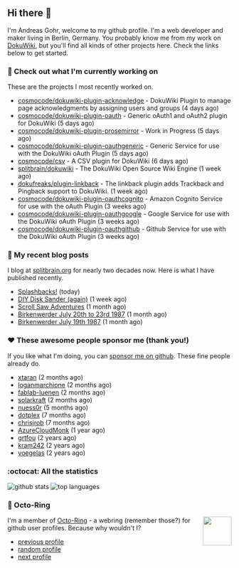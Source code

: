 ## Hi there :wave:

I'm Andreas Gohr, welcome to my github profile. I'm a web developer and maker living in Berlin, Germany. You probably know me from my work on [DokuWiki](https://github.com/splitbrain/dokuwiki), but you'll find all kinds of other projects here. Check the links below to get started.

### :hammer: Check out what I'm currently working on

These are the projects I most recently worked on.


- [cosmocode/dokuwiki-plugin-acknowledge](https://github.com/cosmocode/dokuwiki-plugin-acknowledge) - DokuWiki Plugin to manage page acknowledgments by assigning users and groups (4 days ago)
- [cosmocode/dokuwiki-plugin-oauth](https://github.com/cosmocode/dokuwiki-plugin-oauth) - Generic oAuth1 and oAuth2 plugin for DokuWiki (5 days ago)
- [cosmocode/dokuwiki-plugin-prosemirror](https://github.com/cosmocode/dokuwiki-plugin-prosemirror) - Work in Progress (5 days ago)
- [cosmocode/dokuwiki-plugin-oauthgeneric](https://github.com/cosmocode/dokuwiki-plugin-oauthgeneric) - Generic Service for use with the DokuWiki oAuth Plugin (5 days ago)
- [cosmocode/csv](https://github.com/cosmocode/csv) - A CSV plugin for DokuWiki (6 days ago)
- [splitbrain/dokuwiki](https://github.com/splitbrain/dokuwiki) - The DokuWiki Open Source Wiki Engine (1 week ago)
- [dokufreaks/plugin-linkback](https://github.com/dokufreaks/plugin-linkback) - The linkback plugin adds Trackback and Pingback support to DokuWiki. (1 week ago)
- [cosmocode/dokuwiki-plugin-oauthcognito](https://github.com/cosmocode/dokuwiki-plugin-oauthcognito) - Amazon Cognito Service for use with the oAuth Plugin (3 weeks ago)
- [cosmocode/dokuwiki-plugin-oauthgoogle](https://github.com/cosmocode/dokuwiki-plugin-oauthgoogle) - Google Service for use with the DokuWiki oAuth Plugin (3 weeks ago)
- [cosmocode/dokuwiki-plugin-oauthgithub](https://github.com/cosmocode/dokuwiki-plugin-oauthgithub) - Github Service for use with the DokuWiki oAuth Plugin (3 weeks ago)

### :scroll: My recent blog posts

I blog at [splitbrain.org](https://www.splitbrain.org) for nearly two decades now. Here is what I have published recently.


- [Splashbacks!](https://www.splitbrain.org/blog/2022-01/09-splashbacks) (today)
- [DIY Disk Sander (again)](https://www.splitbrain.org/blog/2022-01/01-diy_disk_sander_again) (1 week ago)
- [Scroll Saw Adventures](https://www.splitbrain.org/blog/2021-12/02-scrollsaw_adventures) (1 month ago)
- [Birkenwerder July 20th to 23rd 1987](https://www.splitbrain.org/blog/1987-07/20-birkenwerder) (1 month ago)
- [Birkenwerder July 19th 1987](https://www.splitbrain.org/blog/1987-07/19-birkenwerder) (1 month ago)

### :hearts:️ These awesome people sponsor me (thank you!)

If you like what I'm doing, you can [sponsor me on github](https://github.com/sponsors/splitbrain). These fine people already do.


- [xtaran](https://github.com/xtaran) (2 months ago)
- [loganmarchione](https://github.com/loganmarchione) (2 months ago)
- [fablab-luenen](https://github.com/fablab-luenen) (2 months ago)
- [solarkraft](https://github.com/solarkraft) (2 months ago)
- [nuess0r](https://github.com/nuess0r) (5 months ago)
- [dotplex](https://github.com/dotplex) (7 months ago)
- [chrisjrob](https://github.com/chrisjrob) (7 months ago)
- [AzureCloudMonk](https://github.com/AzureCloudMonk) (1 year ago)
- [grtfou](https://github.com/grtfou) (2 years ago)
- [kram242](https://github.com/kram242) (2 years ago)
- [voegelas](https://github.com/voegelas) (2 years ago)

### :octocat: All the statistics

 ![github stats](https://github-readme-stats.vercel.app/api?username=splitbrain&show_icons=true&hide_title=true)
![top languages](https://github-readme-stats.vercel.app/api/top-langs/?username=splitbrain&layout=compact)


### :octopus: Octo-Ring

<img width="64" height="65" src="https://octo-ring.com/static/img/octo.png" align="right" alt="">

I'm a member of [Octo-Ring](https://octo-ring.com/) - a webring (remember those?) for github user profiles. Because why wouldn't I? 

* [previous profile](https://octo-ring.com/p/splitbrain/prev)
* [random profile](https://octo-ring.com/p/splitbrain/random)
* [next profile](https://octo-ring.com/p/splitbrain/next)

